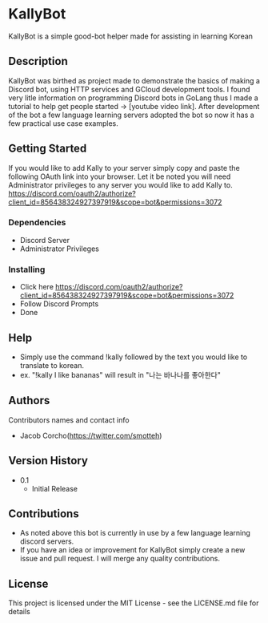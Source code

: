 # KallyBot

KallyBot is a simple good-bot helper made for assisting in learning Korean

## Description

KallyBot was birthed as project made to demonstrate the basics of making a Discord bot, using HTTP services and GCloud
development tools. I found very litle information on programming Discord bots in GoLang thus I made a tutorial to help
get people started -> [youtube video link]. After development of the bot a few language learning servers
adopted the bot so now it has a few practical use case examples.

## Getting Started

If you would like to add Kally to your server simply copy and paste the following OAuth link into your browser. Let it
be noted you will need Administrator privileges to any server you would like to add Kally
to. https://discord.com/oauth2/authorize?client_id=856438324927397919&scope=bot&permissions=3072

### Dependencies

* Discord Server
* Administrator Privileges

### Installing

* Click here https://discord.com/oauth2/authorize?client_id=856438324927397919&scope=bot&permissions=3072
* Follow Discord Prompts
* Done

## Help

* Simply use the command !kally followed by the text you would like to translate to korean.
* ex. "!kally I like bananas" will result in "나는 바나나를 좋아한다"

## Authors

Contributors names and contact info

* Jacob Corcho(https://twitter.com/smotteh)

## Version History

* 0.1
    * Initial Release

## Contributions

* As noted above this bot is currently in use by a few language learning discord servers.
* If you have an idea or improvement for KallyBot simply create a new issue and pull request. I will merge any quality
  contributions.

## License

This project is licensed under the MIT License - see the LICENSE.md file for details

